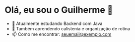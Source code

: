 # Olá, eu sou o Guilherme 👋
- 🔭 Atualmente estudando Backend com Java
- 🌱 Também aprendendo calistenia e organização de rotina
- 📫 Como me encontrar: seuemail@exemplo.com
